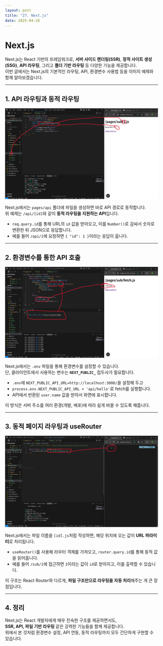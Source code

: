 ```yaml
---
layout: post
title: "27. Next.js"
date: 2025-04-26
---
```


# Next.js

Next.js는 React 기반의 프레임워크로, **서버 사이드 렌더링(SSR)**, **정적 사이트 생성(SSG)**, **API 라우팅**, 그리고 **폴더 기반 라우팅** 등 다양한 기능을 제공합니다.  
이번 글에서는 Next.js의 기본적인 라우팅, API, 환경변수 사용법 등을 이미지 예제와 함께 알아보겠습니다.

---

## 1. API 라우팅과 동적 라우팅

<div style="text-align: center;">
  <img src="/사진들/리액트/nextjs1.png" alt="Next.js API 라우팅 및 동적 파라미터" />
</div>

Next.js에서는 `pages/api` 폴더에 파일을 생성하면 바로 API 경로로 동작합니다.  
위 예제는 `/api/[id]`와 같이 **동적 라우팅을 지원하는 API**입니다.

- `req.query.id`를 통해 URL의 `id` 값을 받아오고, 이를 `Number()`로 감싸서 숫자로 변환한 뒤 JSON으로 응답합니다.
- 예를 들어 `/api/1`에 요청하면 `{ "id": 1 }`이라는 응답이 옵니다.

---

## 2. 환경변수를 통한 API 호출

<div style="text-align: center;">
  <img src="/사진들/리액트/nextjs3.png" alt="환경변수 사용 예시" />
</div>

Next.js에서는 `.env` 파일을 통해 환경변수를 설정할 수 있습니다.  
단, 클라이언트에서 사용하는 변수는 **`NEXT_PUBLIC_`** 접두사가 필요합니다.

- `.env`에 `NEXT_PUBLIC_API_URL=http://localhost:3000/`을 설정해 두고
- `process.env.NEXT_PUBLIC_API_URL + 'api/hello'`로 fetch를 실행합니다.
- API에서 반환된 `user.name` 값을 받아서 화면에 표시합니다.

이 방식은 서버 주소를 여러 환경(개발, 배포)에 따라 쉽게 바꿀 수 있도록 해줍니다.

---

## 3. 동적 페이지 라우팅과 useRouter

<div style="text-align: center;">
  <img src="/사진들/리액트/nextjs2.png" alt="Next.js useRouter를 통한 파라미터 활용" />
</div>

Next.js에서는 파일 이름을 `[id].js`처럼 작성하면, 해당 위치에 오는 값이 **URL 파라미터**로 처리됩니다.

- `useRouter()`를 사용해 라우터 객체를 가져오고, `router.query.id`를 통해 동적 값을 읽어옵니다.
- 예를 들어 `/sub/1`에 접근하면 `1`이라는 값이 `id`로 받아지고, 이를 출력할 수 있습니다.

이 구조는 React Router와 다르게, **파일 구조만으로 라우팅을 자동 처리**해주는 게 큰 장점입니다.

---

## 4. 정리

Next.js는 React 개발자에게 매우 친숙한 구조를 제공하면서도,  
**SSR, API, 파일 기반 라우팅** 같은 강력한 기능들을 함께 제공합니다.  
위에서 본 것처럼 환경변수 설정, API 연동, 동적 라우팅까지 모두 간단하게 구현할 수 있습니다.



<style>
  table {
    width: 100%;
    border-collapse: collapse;
    margin: 20px 0;
  }

  th, td {
    border: 2px solid #333;
    padding: 12px;
    text-align: center;
  }

  th {
    background-color: #f4f4f4;
    font-weight: bold;
  }

  td {
    background-color: #fafafa;
  }

  table th, table td {
    border: 1px solid #ddd;
  }
</style>
